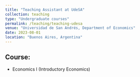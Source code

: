 ```yaml
---
title: "Teaching Assistant at UdeSA"
collection: teaching
type: "Undergraduate courses"
permalink: /teaching/teaching-udesa
venue: "Universidad de San Andrés, Department of Economics"
date: 2023-08-01
location: "Buenos Aires, Argentina"
---
```


## Course:
* Economics I (Introductory Economics)
